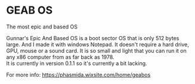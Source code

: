 # GEAB OS
 The most epic and based OS

Gunnar's Epic And Based OS is a boot sector OS that is only 512 bytes large. And I made it with windows Notepad. 
It doesn't require a hard drive, GPU, mouse or a sound card. It is so small and light that you can run it on any x86 computer from as far back as 1978.  
It is currently in version 0.1.1 so it's currently a bit lacking.

For more info:
https://phasmida.wixsite.com/home/geabos

